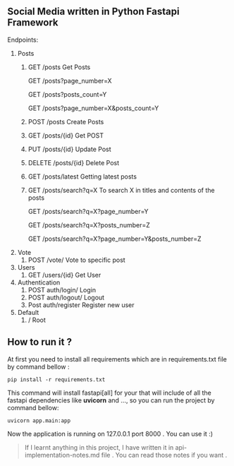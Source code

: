 ## Social Media written in Python Fastapi Framework

Endpoints:
 1. Posts
	 1. GET /posts Get Posts

	 	GET /posts?page_number=X

		GET /posts?posts_count=Y

		GET /posts?page_number=X&posts_count=Y
	 2. POST /posts Create Posts
	 3. GET /posts/{id} Get POST
	 4. PUT /posts/{id} Update Post
	 5. DELETE /posts/{id} Delete Post
	 6. GET /posts/latest Getting latest posts
	 7. GET /posts/search?q=X To search X in titles and contents of the posts

	 	GET /posts/search?q=X?page_number=Y

		GET /posts/search?q=X?posts_number=Z

		GET /posts/search?q=X?page_number=Y&posts_number=Z
 2. Vote
	 1. POST /vote/ Vote to specific post
 3. Users
	 1. GET /users/{id} Get User
 4. Authentication
	 1. POST auth/login/ Login
	 2. POST auth/logout/ Logout
	 2. Post auth/register Register new user
 5. Default
	 1. / Root
##
## How to run it ?
At first you need to install all requirements which are in requirements.txt file by command bellow :

    pip install -r requirements.txt
This command will install fastapi[all] for your that will include of all the fastapi dependencies like **uvicorn** and ..., so you can run the project by command bellow:

    uvicorn app.main:app
Now the application is running on 127.0.0.1 port 8000 . You can use it :)


> If I learnt anything in this project, I have written it in api-implementation-notes.md file . You can read those notes if you want .